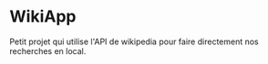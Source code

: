 # WikiApp
Petit projet qui utilise l'API de wikipedia pour faire directement nos recherches en local.
